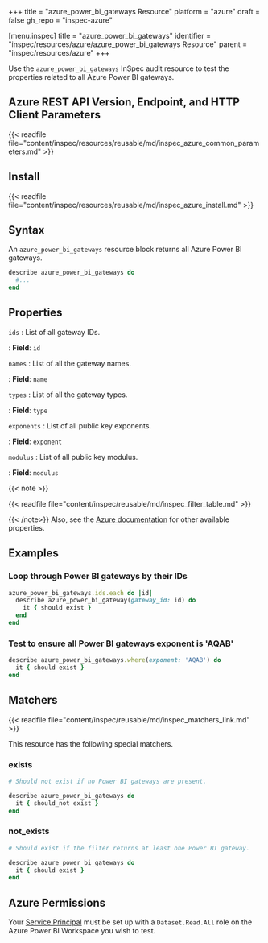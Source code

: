 +++
title = "azure_power_bi_gateways Resource"
platform = "azure"
draft = false
gh_repo = "inspec-azure"

[menu.inspec]
title = "azure_power_bi_gateways"
identifier = "inspec/resources/azure/azure_power_bi_gateways Resource"
parent = "inspec/resources/azure"
+++

Use the `azure_power_bi_gateways` InSpec audit resource to test the properties related to all Azure Power BI gateways.

## Azure REST API Version, Endpoint, and HTTP Client Parameters

{{< readfile file="content/inspec/resources/reusable/md/inspec_azure_common_parameters.md" >}}

## Install

{{< readfile file="content/inspec/resources/reusable/md/inspec_azure_install.md" >}}

## Syntax

An `azure_power_bi_gateways` resource block returns all Azure Power BI gateways.

```ruby
describe azure_power_bi_gateways do
  #...
end
```

## Properties

`ids`
: List of all gateway IDs.

: **Field**: `id`

`names`
: List of all the gateway names.

: **Field**: `name`

`types`
: List of all the gateway types.

: **Field**: `type`

`exponents`
: List of all public key exponents.

: **Field**: `exponent`

`modulus`
: List of all public key modulus.

: **Field**: `modulus`

{{< note >}}

{{< readfile file="content/inspec/reusable/md/inspec_filter_table.md" >}}

{{< /note>}}
Also, see the [Azure documentation](https://docs.microsoft.com/en-us/rest/api/power-bi/Gateways/get-Gateways) for other available properties.

## Examples

### Loop through Power BI gateways by their IDs

```ruby
azure_power_bi_gateways.ids.each do |id|
  describe azure_power_bi_gateway(gateway_id: id) do
    it { should exist }
  end
end
```

### Test to ensure all Power BI gateways exponent is 'AQAB'

```ruby
describe azure_power_bi_gateways.where(exponent: 'AQAB') do
  it { should exist }
end
```

## Matchers

{{< readfile file="content/inspec/reusable/md/inspec_matchers_link.md" >}}

This resource has the following special matchers.

### exists

```ruby
# Should not exist if no Power BI gateways are present.

describe azure_power_bi_gateways do
  it { should_not exist }
end
```

### not_exists

```ruby
# Should exist if the filter returns at least one Power BI gateway.

describe azure_power_bi_gateways do
  it { should exist }
end
```

## Azure Permissions

Your [Service Principal](https://docs.microsoft.com/en-us/azure/azure-resource-manager/resource-group-create-service-principal-portal) must be set up with a `Dataset.Read.All` role on the Azure Power BI Workspace you wish to test.
